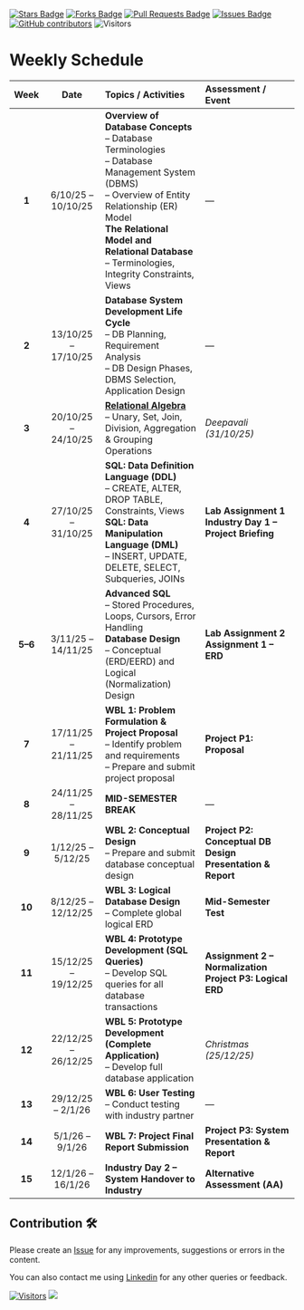 
<a href="https://github.com/drshahizan/database/stargazers"><img src="https://img.shields.io/github/stars/drshahizan/database" alt="Stars Badge"/></a>
<a href="https://github.com/drshahizan/database/network/members"><img src="https://img.shields.io/github/forks/drshahizan/database" alt="Forks Badge"/></a>
<a href="https://github.com/drshahizan/database/pulls"><img src="https://img.shields.io/github/issues-pr/drshahizan/database" alt="Pull Requests Badge"/></a>
<a href="https://github.com/drshahizan/database/issues"><img src="https://img.shields.io/github/issues/drshahizan/database" alt="Issues Badge"/></a>
<a href="https://github.com/drshahizan/database/graphs/contributors"><img alt="GitHub contributors" src="https://img.shields.io/github/contributors/drshahizan/database?color=2b9348"></a>
![Visitors](https://api.visitorbadge.io/api/visitors?path=https%3A%2F%2Fgithub.com%2Fdrshahizan%2Fdatabase&labelColor=%23d9e3f0&countColor=%23697689&style=flat)

# Weekly Schedule

| **Week** |       **Date**      | **Topics / Activities**                                                                                                                                                                                                                                   | **Assessment / Event**                                          |
| :------: | :-----------------: | :-------------------------------------------------------------------------------------------------------------------------------------------------------------------------------------------------------------------------------------------------------- | :-------------------------------------------------------------- |
|   **1**  |  6/10/25 – 10/10/25 | **Overview of Database Concepts**<br>– Database Terminologies<br>– Database Management System (DBMS)<br>– Overview of Entity Relationship (ER) Model<br>**The Relational Model and Relational Database**<br>– Terminologies, Integrity Constraints, Views | —                                                               |
|   **2**  | 13/10/25 – 17/10/25 | **Database System Development Life Cycle**<br>– DB Planning, Requirement Analysis<br>– DB Design Phases, DBMS Selection, Application Design                                                                                                               | —                                                               |
|   **3**  | 20/10/25 – 24/10/25 | **[Relational Algebra](relational_algebra.md)**<br>– Unary, Set, Join, Division, Aggregation & Grouping Operations                                                                                                                                                                 | *Deepavali (31/10/25)*                                          |
|   **4**  | 27/10/25 – 31/10/25 | **SQL: Data Definition Language (DDL)**<br>– CREATE, ALTER, DROP TABLE, Constraints, Views<br>**SQL: Data Manipulation Language (DML)**<br>– INSERT, UPDATE, DELETE, SELECT, Subqueries, JOINs                                                            | **Lab Assignment 1**<br>**Industry Day 1 – Project Briefing**   |
|  **5–6** |  3/11/25 – 14/11/25 | **Advanced SQL**<br>– Stored Procedures, Loops, Cursors, Error Handling<br>**Database Design**<br>– Conceptual (ERD/EERD) and Logical (Normalization) Design                                                                                              | **Lab Assignment 2**<br>**Assignment 1 – ERD**                  |
|   **7**  | 17/11/25 – 21/11/25 | **WBL 1: Problem Formulation & Project Proposal**<br>– Identify problem and requirements<br>– Prepare and submit project proposal                                                                                                                         | **Project P1: Proposal**                                        |
|   **8**  | 24/11/25 – 28/11/25 | **MID-SEMESTER BREAK**                                                                                                                                                                                                                                    | —                                                               |
|   **9**  |  1/12/25 – 5/12/25  | **WBL 2: Conceptual Design**<br>– Prepare and submit database conceptual design                                                                                                                                                                           | **Project P2: Conceptual DB Design Presentation & Report**      |
|  **10**  |  8/12/25 – 12/12/25 | **WBL 3: Logical Database Design**<br>– Complete global logical ERD                                                                                                                                                                                       | **Mid-Semester Test**                                           |
|  **11**  | 15/12/25 – 19/12/25 | **WBL 4: Prototype Development (SQL Queries)**<br>– Develop SQL queries for all database transactions                                                                                                                                                     | **Assignment 2 – Normalization**<br>**Project P3: Logical ERD** |
|  **12**  | 22/12/25 – 26/12/25 | **WBL 5: Prototype Development (Complete Application)**<br>– Develop full database application                                                                                                                                                            | *Christmas (25/12/25)*                                          |
|  **13**  |  29/12/25 – 2/1/26  | **WBL 6: User Testing**<br>– Conduct testing with industry partner                                                                                                                                                                                        | —                                                               |
|  **14**  |   5/1/26 – 9/1/26   | **WBL 7: Project Final Report Submission**                                                                                                                                                                                                                | **Project P3: System Presentation & Report**                    |
|  **15**  |  12/1/26 – 16/1/26  | **Industry Day 2 – System Handover to Industry**                                                                                                                                                                                                          | **Alternative Assessment (AA)**                                 |




## Contribution 🛠️
Please create an [Issue](https://github.com/drshahizan/HPDP/issues) for any improvements, suggestions or errors in the content.

You can also contact me using [Linkedin](https://www.linkedin.com/in/drshahizan/) for any other queries or feedback.

[![Visitors](https://api.visitorbadge.io/api/visitors?path=https%3A%2F%2Fgithub.com%2Fdrshahizan&labelColor=%23697689&countColor=%23555555&style=plastic)](https://visitorbadge.io/status?path=https%3A%2F%2Fgithub.com%2Fdrshahizan)
![](https://hit.yhype.me/github/profile?user_id=81284918)



